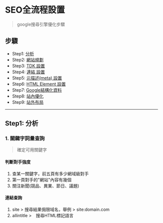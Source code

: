 # SEO全流程設置
> google搜尋引擎優化步驟

## 步驟
* Step1: [分析](#step1-分析)
* Step2: [網站規劃](#step2-網站規劃)
* Step3: [TDK 設置](#step3-tdk設置)
* Step4: [連結 設置](#step4-連結-設置)
* Step5: [元描述(meta) 設置](#step5-元描述meta-設置)
* Step6: [HTML Element 設置](#step6-html-element-設置)
* Step7: [Google結構化資料](#step7-google結構化資料)
* Step8: [站內優化](#step8-站內優化)
* Step9: [站外布局](#step9-站外布局)

***
## Step1: 分析
### 1. 關鍵字詞量查詢
>確定可用關鍵字
#### 判斷對手強度
1. 查某一關鍵字，前五頁有多少網域級對手
2. 第一頁對手的"網站"內容有幾個
3. 關注新聞(競品、異業、節日、議題)

#### 連結查詢
1. site > 搜尋結果侷限域名，舉例 > site:domain.com
2. allintitle >　搜尋HTML標記語言<title>中之間的部分，只查詢標題欄，舉例 > site:關鍵字
3. allinurl > 只查詢網頁連結，舉例 > allinurl:"cgi-bin" phf +com
### 2. 可用工具
[google關鍵字規劃工具](https://ads.google.com/intl/zh-TW_tw/home/tools/keyword-planner/) /
[google trends](https://trends.google.com.tw/home) /
[semrush](https://www.semrush.com/partner/semrushprotrial) /
[ahrefs](https://ahrefs.com/)

***
## Step2: 網站規劃
### 1. 確定語系
### 2. 設置404頁面 (可返回首頁)
### 3. 設置Breadcrumbs

***
## Step3: TDK設置
> 設置HTML標記語言，注意關鍵字分佈

* Title - 標題
* Description - 描述
* Keyword - 關鍵詞

Title規範: 2高1低: 高相關性，高搜尋量，低難度

```html
<meta charset="utf-8">
<title>title</title>
<meta name="description" content="description"/>
```

***
## Step4: 連結 設置
> url內可以放相關關鍵字

***
## Step5: 元描述(meta) 設置

參考[連結](README.meta.md)

***
## Step6: HTML Element 設置
### 1. 每個頁面需設置1個 h1
### 2. 確定圖片有(title,alt)
### 3. link規範
* nofollow - 告訴搜尋引擎忽視兩個網站間的關聯
* norefferer - 在新網站上發送的 HTTP 請求的標頭不會帶上 Referer。此屬性值對於原本的網站沒有影響，但會影響新網站的流量分析和 SEO。在網站追蹤工具上會使用 referer 這個欄位來判斷來源網站，如果設定 noreferrer，該次造訪就會被視為直接流量(direct)，而非引薦(referral)
* nooppener - noopener 可以阻擋新開的網站使用 window.opener 而 window.opener 可以將原始網站跳轉至其他網頁，也可以取得原始網站的內容

***
## Step7: Google結構化資料
### 1. [結構化資料](https://developers.google.com/search/docs/appearance/structured-data/search-gallery?hl=zh-tw)設置
結構化測試[連結](https://developers.google.com/search/docs/appearance/structured-data?hl=zh-tw)
### 2. [網站連結](https://developers.google.com/search/docs/appearance/sitelinks?hl=zh-tw)優化
* 需設置網頁標題
* 重要頁面之間要設置關聯，指向要有關聯性
  網站連結搜尋框

***
## Step8: 站內優化
### 1. sitemap.xml 設置
### 2. robots.txt 設置
robots測試[連結](https://support.google.com/webmasters/answer/6062598?hl=zh-Hant)
### 3. 圖片優化 (壓縮 / 採用新格式 / lazy)
### 4. js/css (壓縮)
### 5. CDN

***
## Step9: 站外布局
> 添加相關社群，並做域名指向

### 1. 設置google工具
* [google analytics](https://analytics.google.com/analytics/web/)
* [google tag manager](https://tagmanager.google.com/)
* [google search console](https://search.google.com/search-console/about)

***
#### 相關連結
[google搜尋中心](https://developers.google.com/search/docs?hl=zh-tw)